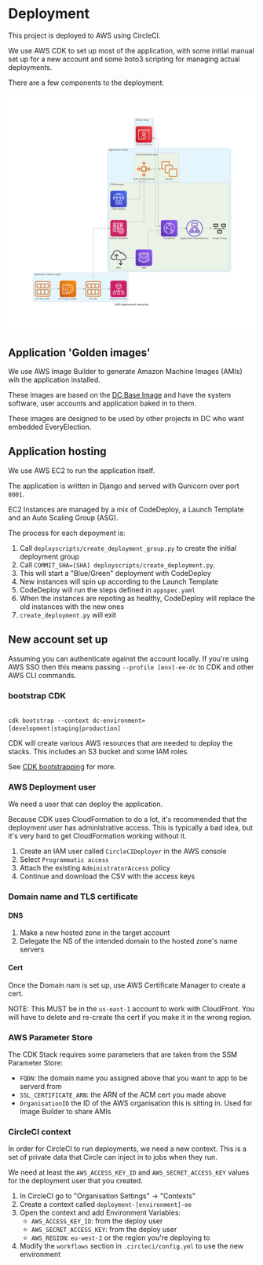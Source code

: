 # Deployment 

This project is deployed to AWS using CircleCI.

We use AWS CDK to set up most of the application, with some initial manual set up for a new account
and some boto3 scripting for managing actual deployments.

There are a few components to the deployment:

![](aws-resources.png)

## Application 'Golden images'

We use AWS Image Builder to generate Amazon Machine Images (AMIs) wih the application installed.

These images are based on the [DC Base Image](https://github.com/DemocracyClub/dc_image_builder) and have 
the system software, user accounts and application baked in to them.

These images are designed to be used by other projects in DC who want embedded EveryElection.

## Application hosting

We use AWS EC2 to run the application itself.

The application is written in Django and served with Gunicorn over port `8001`.

EC2 Instances are managed by a mix of CodeDeploy, a Launch Template and an Auto Scaling Group (ASG).

The process for each depoyment is:

1. Call `deployscripts/create_deployment_group.py` to create the initial deployment group
2. Call `COMMIT_SHA=[SHA] deployscripts/create_deployment.py`.
3. This will start a "Blue/Green" deployment with CodeDeploy
4. New instances will spin up according to the Launch Template
5. CodeDeploy will run the steps defined in `appspec.yaml`
6. When the instances are repoting as healthy, CodeDeploy will replace the old instances with the new ones
7. `create_deployment.py` will exit


## New account set up

Assuming you can authenticate against the account locally. If you're using  
AWS SSO then this means passing `--profile [env]-ee-dc` to CDK and other AWS CLI commands.


### bootstrap CDK

```shell

cdk bootstrap --context dc-environment=[development|staging|production]
```

CDK will create various AWS resources that are needed to deploy the stacks. This includes
an S3 bucket and some IAM roles.

See [CDK bootstrapping](https://docs.aws.amazon.com/cdk/v2/guide/bootstrapping.html) for more.


### AWS Deployment user

We need a user that can deploy the application.

Because CDK uses CloudFormation to do a lot, it's recommended that the deployment user has administrative 
access. This is typically a bad idea, but it's very hard to get CloudFormation working without it.

1. Create an IAM user called `CircleCIDeployer` in the AWS console
2. Select `Programmatic access`
3. Attach the existing `AdministratorAccess` policy
4. Continue and download the CSV with the access keys

### Domain name and TLS certificate

#### DNS
1. Make a new hosted zone in the target account
2. Delegate the NS of the intended domain to the hosted zone's name servers

#### Cert
Once the Domain nam is set up, use AWS Certificate Manager to create a cert.

NOTE: This MUST be in the `us-east-1` account to work with CloudFront. You will have to delete and re-create
the cert if you make it in the wrong region.

### AWS Parameter Store

The CDK Stack requires some parameters that are taken from the SSM Parameter Store:

* `FQDN`: the domain name you assigned above that you want to app to be serverd from
* `SSL_CERTIFICATE_ARN`: the ARN of the ACM cert you made above
* `OrganisationID` the ID of the AWS organisation this is sitting in. Used for Image Builder to share AMIs

### CircleCI context

In order for CircleCI to run deployments, we need a new context. This is a set of private 
data that Circle can inject in to jobs when they run.

We need at least the `AWS_ACCESS_KEY_ID` and `AWS_SECRET_ACCESS_KEY` values for the deployment user that you 
created.


1. In CircleCI go to "Organisation Settings" -> "Contexts"
2. Create a context called `deployment-[environment]-ee`
3. Open the context and add Environment Variables:
   * `AWS_ACCESS_KEY_ID`: from the deploy user
   * `AWS_SECRET_ACCESS_KEY`: from the deploy user
   * `AWS_REGION`: `eu-west-2` or the region you're deploying to
4. Modify the `workflows` section in `.circleci/config.yml` to use the new environment 